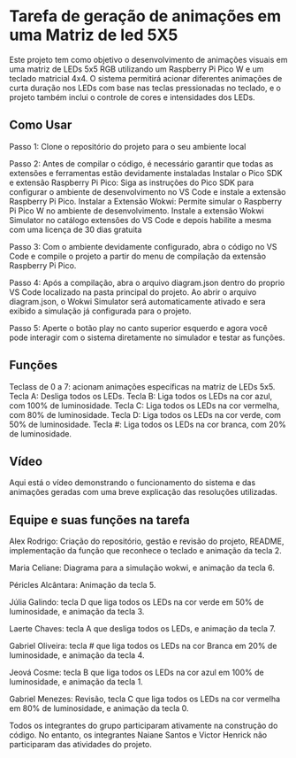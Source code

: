 # Tarefa de geração de animações em uma Matriz de led 5X5

Este projeto tem como objetivo o desenvolvimento de animações visuais em uma matriz de LEDs 5x5 RGB utilizando um Raspberry Pi Pico W e um teclado matricial 4x4. 
O sistema permitirá acionar diferentes animações de curta duração nos LEDs com base nas teclas pressionadas no teclado,
e o projeto também inclui o controle de cores e intensidades dos LEDs.

## Como Usar

Passo 1: Clone o repositório do projeto para o seu ambiente local

Passo 2: Antes de compilar o código, é necessário garantir que todas as extensões e ferramentas estão devidamente instaladas
Instalar o Pico SDK e extensão Raspberry Pi Pico: Siga as instruções do Pico SDK para configurar o ambiente de desenvolvimento no VS Code e instale a extensão Raspberry Pi Pico.
Instalar a Extensão Wokwi: Permite simular o Raspberry Pi Pico W no ambiente de desenvolvimento. Instale a extensão Wokwi Simulator no catálogo extensões do VS Code e depois habilite a mesma com uma licença  de 30 dias gratuita

Passo 3: Com o ambiente devidamente configurado, abra o código no VS Code e compile o projeto a partir do menu de compilação da extensão Raspberry Pi Pico.

Passo 4: Após a compilação, abra o arquivo diagram.json dentro do proprio VS Code localizado na pasta principal do projeto. Ao abrir o arquivo diagram.json, o Wokwi Simulator será automaticamente ativado e sera exibido a simulação já configurada para o projeto. 

Passo 5: Aperte o botão play no canto superior esquerdo e agora você pode interagir com o sistema diretamente no simulador e testar as funções.

## Funções

Teclass de 0 a 7: acionam animações específicas na matriz de LEDs 5x5.
Tecla A: Desliga todos os LEDs.
Tecla B: Liga todos os LEDs na cor azul, com 100% de luminosidade.
Tecla C: Liga todos os LEDs na cor vermelha, com 80% de luminosidade.
Tecla D: Liga todos os LEDs na cor verde, com 50% de luminosidade.
Tecla #: Liga todos os LEDs na cor branca, com 20% de luminosidade.

## Vídeo

Aqui está o vídeo demonstrando o funcionamento do sistema e das animações geradas com uma breve explicação das resoluções utilizadas.


## Equipe e suas funções na tarefa

Alex Rodrigo: Criação do repositório, gestão e revisão do projeto, README, implementação da função que reconhece o teclado e animação da tecla 2.

Maria Celiane: Diagrama para a simulação wokwi, e animação da tecla 6.

Péricles Alcântara: Animação da tecla 5.

Júlia Galindo: tecla D que liga todos os LEDs na cor verde em 50% de luminosidade, e animação da tecla 3.

Laerte Chaves: tecla A que desliga todos os LEDs, e animação da tecla 7.

Gabriel Oliveira: tecla # que liga todos os LEDs na cor Branca em 20% de luminosidade, e animação da tecla 4.

Jeová Cosme: tecla B que liga todos os LEDs na cor azul em 100% de luminosidade, e animação da tecla 1.

Gabriel Menezes: Revisão, tecla C que liga todos os LEDs na cor vermelha em 80% de luminosidade, e animação da tecla 0.

Todos os integrantes do grupo participaram ativamente na construção do código. No entanto, os integrantes Naiane Santos e Victor Henrick não participaram das atividades do projeto.

